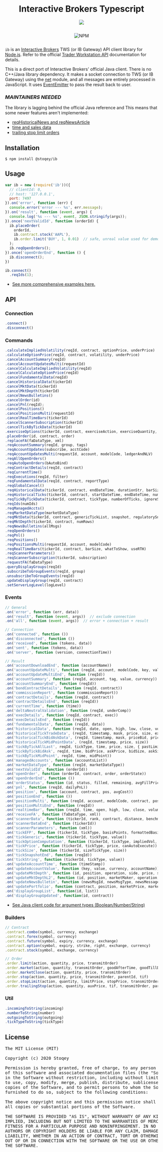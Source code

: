 
<p align="center">
  <h1 align="center">Interactive Brokers Typescript</h1>
</p>



<div align="center">

<img src="./docs/ib-logo-stacked.png"></img>

<div style="display: flex;justify-content:center;">

<img alt="NPM" src="https://img.shields.io/npm/dt/@stoqey/ib.svg"></img>
 

</div>

</div>

`ib` is an [Interactive Brokers](http://interactivebrokers.com/) TWS (or IB Gateway) API client library for [Node.js](http://nodejs.org/). Refer to the official [Trader Workstation API](https://interactivebrokers.github.io/tws-api/) documentation for details.

This is a direct port of Interactive Brokers' official Java client. There is no C++/Java library dependency. It makes a socket connection to TWS (or IB Gateway) using the [net](http://nodejs.org/api/net.html) module, and all messages are entirely processed in JavaScript. It uses [EventEmitter](http://nodejs.org/api/events.html) to pass the result back to user.


### _MAINTAINERS NEEDED_

The library is lagging behind the official Java reference and  This means that some newer features aren't implemented:
* [reqHistoricalNews and reqNewsArticle](https://github.com/pilwon/node-ib/issues/130)
* [time and sales data](https://github.com/pilwon/node-ib/issues/111)
* [trailing stop limit orders](https://github.com/pilwon/node-ib/issues/145)
  

## Installation

    $ npm install @stoqey/ib


## Usage

```js
var ib = new (require('ib'))({
  // clientId: 0,
  // host: '127.0.0.1',
  port: 7497
}).on('error', function (err) {
  console.error('error --- %s', err.message);
}).on('result', function (event, args) {
  console.log('%s --- %s', event, JSON.stringify(args));
}).once('nextValidId', function (orderId) {
  ib.placeOrder(
    orderId,
    ib.contract.stock('AAPL'),
    ib.order.limit('BUY', 1, 0.01)  // safe, unreal value used for demo
  );
  ib.reqOpenOrders();
}).once('openOrderEnd', function () {
  ib.disconnect();
})

ib.connect()
  .reqIds(1);
```

* [See more comprehensive examples here.](https://github.com/stoqey/ib/tree/master/examples)


## API

### Connection

```js
.connect()
.disconnect()
```

### Commands

```js
.calculateImpliedVolatility(reqId, contract, optionPrice, underPrice)
.calculateOptionPrice(reqId, contract, volatility, underPrice)
.cancelAccountSummary(reqId)
.cancelAccountUpdatesMulti(requestId)
.cancelCalculateImpliedVolatility(reqId)
.cancelCalculateOptionPrice(reqId)
.cancelFundamentalData(reqId)
.cancelHistoricalData(tickerId)
.cancelMktData(tickerId)
.cancelMktDepth(tickerId)
.cancelNewsBulletins()
.cancelOrder(id)
.cancelPnl(reqId);
.cancelPositions()
.cancelPositionsMulti(requestId)
.cancelRealTimeBars(tickerId)
.cancelScannerSubscription(tickerId)
.cancelTickByTickData(tickerId)
.exerciseOptions(tickerId, contract, exerciseAction, exerciseQuantity, account, override)
.placeOrder(id, contract, order)
.replaceFA(faDataType, xml)
.reqAccountSummary(reqId, group, tags)
.reqAccountUpdates(subscribe, acctCode)
.reqAccountUpdatesMulti(requestId, account, modelCode, ledgerAndNLV)
.reqAllOpenOrders()
.reqAutoOpenOrders(bAutoBind)
.reqContractDetails(reqId, contract)
.reqCurrentTime()
.reqExecutions(reqId, filter)
.reqFundamentalData(reqId, contract, reportType)
.reqGlobalCancel()
.reqHistoricalData(tickerId, contract, endDateTime, durationStr, barSizeSetting, whatToShow, useRTH, formatDate, keepUpToDate)
.reqHistoricalTicks(tickerId, contract, startDateTime, endDateTime, numberOfTicks, whatToShow, useRTH, ignoreSize)
.reqTickByTickData(tickerId, contract, tickType, numberOfTicks, ignoreSize)
.reqIds(numIds)
.reqManagedAccts()
.reqMarketDataType(marketDataType)
.reqMktData(tickerId, contract, genericTickList, snapshot, regulatorySnapshot)
.reqMktDepth(tickerId, contract, numRows)
.reqNewsBulletins(allMsgs)
.reqOpenOrders()
.reqPnl()
.reqPositions()
.reqPositionsMulti(requestId, account, modelCode)
.reqRealTimeBars(tickerId, contract, barSize, whatToShow, useRTH)
.reqScannerParameters()
.reqScannerSubscription(tickerId, subscription)
.requestFA(faDataType)
.queryDisplayGroups(reqId)
.subscribeToGroupEvents(reqId, group)
.unsubscribeToGroupEvents(reqId)
.updateDisplayGroup(reqId, contract)
.setServerLogLevel(logLevel)
```

### Events

```js
// General
.on('error', function (err, data))
.on('result', function (event, args))  // exclude connection
.on('all', function (event, args))  // error + connection + result

// Connection
.on('connected', function ())
.on('disconnected', function ())
.on('received', function (tokens, data))
.on('sent', function (tokens, data))
.on('server', function (version, connectionTime))

// Result
.on('accountDownloadEnd', function (accountName))
.on('accountUpdateMulti', function (reqId, account, modelCode, key, value, currency))
.on('accountUpdateMultiEnd', function (reqId))
.on('accountSummary', function (reqId, account, tag, value, currency))
.on('accountSummaryEnd', function (reqId))
.on('bondContractDetails', function (reqId, contract))
.on('commissionReport', function (commissionReport))
.on('contractDetails', function (reqId, contract))
.on('contractDetailsEnd', function (reqId))
.on('currentTime', function (time))
.on('deltaNeutralValidation', function (reqId, underComp))
.on('execDetails', function (reqId, contract, exec))
.on('execDetailsEnd', function (reqId))
.on('fundamentalData', function (reqId, data))
.on('historicalData', function (reqId, date, open, high, low, close, volume, count, WAP, hasGaps))
.on('historicalTickTradeData', (reqId, timestamp, mask, price, size, exchange, specialConditions))
.on('historicalTickBidAskData', (reqId, timestamp, mask, priceBid, priceAsk, sizeBid, sizeAsk))
.on('historicalTickMidPointData', (reqId, timestamp, price, size))
.on('tickByTickAllLast', reqId, tickType, time, price, size, { pastLimit, unreported }, exchange, specialConditions)
.on('tickByTickBidAsk', reqId, time, bidPrice, askPrice, bidSize, askSize, { bidPastLow, askPastHigh })
.on('tickByTickMidPoint', reqId, time, midPoint))
.on('managedAccounts', function (accountsList))
.on('marketDataType', function (reqId, marketDataType))
.on('nextValidId', function (orderId))
.on('openOrder', function (orderId, contract, order, orderState))
.on('openOrderEnd', function ())
.on('orderStatus', function (id, status, filled, remaining, avgFillPrice, permId, parentId, lastFillPrice, clientId, whyHeld))
.on('pnl', function (reqId, dailyPnL))
.on('position', function (account, contract, pos, avgCost))
.on('positionEnd', function ())
.on('positionMulti', function (reqId, account, modelCode, contract, pos, avgCost))
.on('positionMultiEnd', function (reqId))
.on('realtimeBar', function (reqId, time, open, high, low, close, volume, wap, count))
.on('receiveFA', function (faDataType, xml))
.on('scannerData', function (tickerId, rank, contract, distance, benchmark, projection, legsStr))
.on('scannerDataEnd', function (tickerId))
.on('scannerParameters', function (xml))
.on('tickEFP', function (tickerId, tickType, basisPoints, formattedBasisPoints, impliedFuturesPrice, holdDays, futureExpiry, dividendImpact, dividendsToExpiry))
.on('tickGeneric', function (tickerId, tickType, value))
.on('tickOptionComputation', function (tickerId, tickType, impliedVol, delta, optPrice, pvDividend, gamma, vega, theta, undPrice))
.on('tickPrice', function (tickerId, tickType, price, canAutoExecute))
.on('tickSize', function (tickerId, sizeTickType, size))
.on('tickSnapshotEnd', function (reqId))
.on('tickString', function (tickerId, tickType, value))
.on('updateAccountTime', function (timeStamp))
.on('updateAccountValue', function (key, value, currency, accountName))
.on('updateMktDepth', function (id, position, operation, side, price, size))
.on('updateMktDepthL2', function (id, position, marketMaker, operation, side, price, size))
.on('updateNewsBulletin', function (newsMsgId, newsMsgType, newsMessage, originatingExch))
.on('updatePortfolio', function (contract, position, marketPrice, marketValue, averageCost, unrealizedPNL, realizedPNL, accountName))
.on('displayGroupList', function(id, list))
.on('displayGroupUpdated', function(id, contract))
```

* [See Java client code for argument types (Boolean/Number/String)](https://github.com/stoqey/ib/blob/master/ref/client/EWrapper.java)

### Builders

```js
// Contract
.contract.combo(symbol, currency, exchange)
.contract.forex(symbol, currency)
.contract.future(symbol, expiry, currency, exchange)
.contract.option(symbol, expiry, strike, right, exchange, currency)
.contract.stock(symbol, exchange, currency)

// Order
.order.limit(action, quantity, price, transmitOrder)
.order.market(action, quantity, transmitOrder, goodAfterTime, goodTillDate)
.order.marketClose(action, quantity, price, transmitOrder)
.order.stop(action, quantity, price, transmitOrder, parentId, tif)
.order.stopLimit(action, quantity, limitPrice, stopPrice, transmitOrder, parentId, tif)
.order.trailingStop(action, quantity, auxPrice, tif, transmitOrder, parentId)
```

### Util

```js
.incomingToString(incoming)
.numberToString(number)
.outgoingToString(outgoing)
.tickTypeToString(tickType)
```


## License

<pre>
The MIT License (MIT)

Copyright (c) 2020 Stoqey

Permission is hereby granted, free of charge, to any person obtaining a copy
of this software and associated documentation files (the "Software"), to deal
in the Software without restriction, including without limitation the rights
to use, copy, modify, merge, publish, distribute, sublicense, and/or sell
copies of the Software, and to permit persons to whom the Software is
furnished to do so, subject to the following conditions:

The above copyright notice and this permission notice shall be included in
all copies or substantial portions of the Software.

THE SOFTWARE IS PROVIDED "AS IS", WITHOUT WARRANTY OF ANY KIND, EXPRESS OR
IMPLIED, INCLUDING BUT NOT LIMITED TO THE WARRANTIES OF MERCHANTABILITY,
FITNESS FOR A PARTICULAR PURPOSE AND NONINFRINGEMENT. IN NO EVENT SHALL THE
AUTHORS OR COPYRIGHT HOLDERS BE LIABLE FOR ANY CLAIM, DAMAGES OR OTHER
LIABILITY, WHETHER IN AN ACTION OF CONTRACT, TORT OR OTHERWISE, ARISING FROM,
OUT OF OR IN CONNECTION WITH THE SOFTWARE OR THE USE OR OTHER DEALINGS IN
THE SOFTWARE.
</pre>
